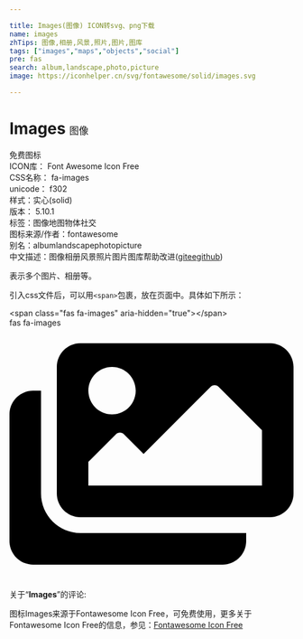 ```yaml
---

title: Images(图像) ICON转svg、png下载
name: images
zhTips: 图像,相册,风景,照片,图片,图库
tags: ["images","maps","objects","social"]
pre: fas
search: album,landscape,photo,picture
image: https://iconhelper.cn/svg/fontawesome/solid/images.svg

---
```


# Images  <small style="font-size: 60%;font-weight: 100">图像</small>


<div class="detail-page">
<p>
<span><span class="badge-success badge">免费图标</span> </span>
<br/>
<span>
ICON库：
<span class="badge-secondary badge">Font Awesome Icon Free</span> 
</span>
<br/>
<span>
CSS名称：
<span class="badge-secondary badge">fa-images</span> 
</span>
<br/>
<span>
unicode：
<span class="badge-secondary badge">f302</span> 
<copy-btn content='f302' btn-title=""></copy-btn>
<copy-btn :content='String.fromCodePoint(parseInt("f302", 16))' btn-title="复制U"></copy-btn>
</span><br/><span>样式：<span class="badge-light badge">实心(solid)</span></span>
<br/>
<span>
版本：
<span class="badge-secondary badge">5.10.1</span> 
</span><br/><span>标签：<span class="badge-light badge"><router-link to="/tags/images.html">图像</router-link></span><span class="badge-light badge"><router-link to="/tags/maps.html">地图</router-link></span><span class="badge-light badge"><router-link to="/tags/objects.html">物体</router-link></span><span class="badge-light badge"><router-link to="/tags/social.html">社交</router-link></span></span>
<br/>
<span>图标来源/作者：<span class="badge-light badge">fontawesome</span></span> 
<br/>
<span>别名：<span class="badge-light badge">album</span><span class="badge-light badge">landscape</span><span class="badge-light badge">photo</span><span class="badge-light badge">picture</span></span><br/><span class="zh-detail">中文描述：<span class="badge-primary badge">图像</span><span class="badge-primary badge">相册</span><span class="badge-primary badge">风景</span><span class="badge-primary badge">照片</span><span class="badge-primary badge">图片</span><span class="badge-primary badge">图库</span><span class="help-link"><span>帮助改进</span>(<a href="https://gitee.com/liuwave/icon-helper/edit/master/json/fontawesome/solid/images.json" target="_blank" rel="noopener noreferrer">gitee</a><a href="https://github.com/liuwave/icon-helper/edit/master/json/fontawesome/solid/images.json" target="_blank" rel="noopener noreferrer">github</a></span>)</span><br/>
</p>
</div><div class="description description alert alert-light">表示多个图片、相册等。</div>
<div class="alert alert-dark">
  <i class="fas fa-images fa-xs"></i>
  <i class="fas fa-images fa-sm"></i>
  <i class="fas fa-images fa-lg"></i>
  <i class="fas fa-images fa-2x"></i>
  <i class="fas fa-images fa-3x"></i>
  <i class="fas fa-images fa-5x"></i>
  <i class="fas fa-images fa-7x"></i>
</div>
<div>
  <p>引入css文件后，可以用<code>&lt;span&gt;</code>包裹，放在页面中。具体如下所示：    
  </p>
  <div class="alert alert-primary" style="font-size: 14px">
    &lt;span class="fas fa-images" aria-hidden="true"&gt;&lt;/span&gt;
    <copy-btn content='<span class="fas fa-images" aria-hidden="true"></span>'></copy-btn>
  </div>
  <div class="alert alert-secondary">
    <i class="fas fa-images"
    style="font-size: 24px"
    aria-hidden="true"></i> fas fa-images
    <copy-btn content="fas fa-images" btn-title="复制图标名称"></copy-btn>
  </div>
</div>
<div id="svg" class="svg-wrap">
<svg xmlns="http://www.w3.org/2000/svg" viewBox="0 0 576 512"><path d="M480 416v16c0 26.51-21.49 48-48 48H48c-26.51 0-48-21.49-48-48V176c0-26.51 21.49-48 48-48h16v208c0 44.112 35.888 80 80 80h336zm96-80V80c0-26.51-21.49-48-48-48H144c-26.51 0-48 21.49-48 48v256c0 26.51 21.49 48 48 48h384c26.51 0 48-21.49 48-48zM256 128c0 26.51-21.49 48-48 48s-48-21.49-48-48 21.49-48 48-48 48 21.49 48 48zm-96 144l55.515-55.515c4.686-4.686 12.284-4.686 16.971 0L272 256l135.515-135.515c4.686-4.686 12.284-4.686 16.971 0L512 208v112H160v-48z"/></svg>
</div>
<detail full-name='fa-images'></detail>
<div class="icon-detail__container">
<p>关于“<b>Images</b>”的评论:</p>
</div>
<Vssue title="关于“Images”的评论" />    
<div><p>图标Images来源于Fontawesome Icon Free，可免费使用，更多关于  Fontawesome Icon Free的信息，参见：<a target="_blank" href="https://iconhelper.cn/fontawesome.html">Fontawesome Icon Free</a>
</p></div>
